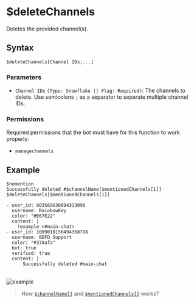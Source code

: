 # $deleteChannels
Deletes the provided channel(s).

## Syntax
```
$deleteChannels[Channel IDs;...]
```

### Parameters
- `Channel IDs` `(Type: Snowflake || Flag: Required)`: The channels to delete. Use semicolons `;` as a separator to separate multiple channel IDs.

### Permissions
Required permissions that the bot must have for this function to work properly:
- `managechannels`

## Example
```
$nomention
Successfully deleted #$channelName[$mentionedChannels[1]]
$deleteChannels[$mentionedChannels[1]]
```

```
- user_id: 803569638084313098
  username: RainbowKey
  color: "#E67E22"
  content: |
    !example <#main-chat>
- user_id: 1009018156494368798
  username: BDFD Support
  color: "#378afa"
  bot: true
  verified: true
  content: |
      Successfully deleted #main-chat
  ```
\
![example](https://github.com/Rainb0wKey/bdfd-wiki/assets/113303649/6479e1dd-da03-431a-85e8-1f8ff18bf84c)

> How [`$channelName[]`](./channelName.md) and [`$mentionedChannels[]`](./mentionedChannels.md) works?
